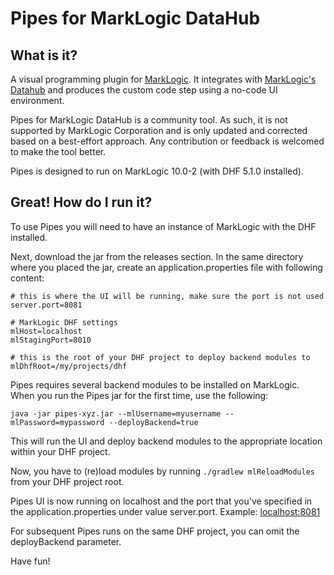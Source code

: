 # Pipes for MarkLogic DataHub

## What is it?
A visual programming plugin for [MarkLogic](https://docs.marklogic.com/guide/getting-started/intro). It integrates with [MarkLogic's Datahub](https://docs.marklogic.com/datahub/) and produces the custom code step using a no-code UI environment.

Pipes for MarkLogic DataHub is a community tool. As such, it is not supported by MarkLogic Corporation and is only updated and corrected based on a best-effort approach. Any contribution or feedback is welcomed to make the tool better.

Pipes is designed to run on MarkLogic 10.0-2 (with DHF 5.1.0 installed). 

## Great! How do I run it?
To use Pipes you will need to have an instance of MarkLogic with the DHF installed.

Next, download the jar from the releases section. In the same directory where you placed the jar, create an application.properties file with following content:

```
# this is where the UI will be running, make sure the port is not used
server.port=8081

# MarkLogic DHF settings
mlHost=localhost
mlStagingPort=8010

# this is the root of your DHF project to deploy backend modules to
mlDhfRoot=/my/projects/dhf 
```

Pipes requires several backend modules to be installed on MarkLogic. When you run the Pipes jar for the first time, use the following:

```java -jar pipes-xyz.jar --mlUsername=myusername --mlPassword=mypassword --deployBackend=true```

This will run the UI and deploy backend modules to the appropriate location within your DHF project. 

Now, you have to (re)load modules by running
```./gradlew mlReloadModules```
from your DHF project root.

Pipes UI is now running on localhost and the port that you've specified in the application.properties under value server.port. Example: [localhost:8081](localhost:8081)

For subsequent Pipes runs on the same DHF project, you can omit the deployBackend parameter.

Have fun!